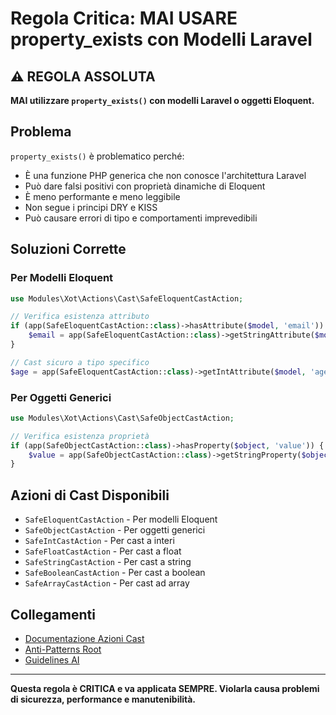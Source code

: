 # Regola Critica: MAI USARE property_exists con Modelli Laravel

## ⚠️ REGOLA ASSOLUTA

**MAI utilizzare `property_exists()` con modelli Laravel o oggetti Eloquent.**

## Problema

`property_exists()` è problematico perché:
- È una funzione PHP generica che non conosce l'architettura Laravel
- Può dare falsi positivi con proprietà dinamiche di Eloquent
- È meno performante e meno leggibile
- Non segue i principi DRY e KISS
- Può causare errori di tipo e comportamenti imprevedibili

## Soluzioni Corrette

### Per Modelli Eloquent
```php
use Modules\Xot\Actions\Cast\SafeEloquentCastAction;

// Verifica esistenza attributo
if (app(SafeEloquentCastAction::class)->hasAttribute($model, 'email')) {
    $email = app(SafeEloquentCastAction::class)->getStringAttribute($model, 'email', '');
}

// Cast sicuro a tipo specifico
$age = app(SafeEloquentCastAction::class)->getIntAttribute($model, 'age', 0);
```

### Per Oggetti Generici
```php
use Modules\Xot\Actions\Cast\SafeObjectCastAction;

// Verifica esistenza proprietà
if (app(SafeObjectCastAction::class)->hasProperty($object, 'value')) {
    $value = app(SafeObjectCastAction::class)->getStringProperty($object, 'value', '');
}
```

## Azioni di Cast Disponibili

- `SafeEloquentCastAction` - Per modelli Eloquent
- `SafeObjectCastAction` - Per oggetti generici
- `SafeIntCastAction` - Per cast a interi
- `SafeFloatCastAction` - Per cast a float
- `SafeStringCastAction` - Per cast a string
- `SafeBooleanCastAction` - Per cast a boolean
- `SafeArrayCastAction` - Per cast ad array

## Collegamenti

- [Documentazione Azioni Cast](../../laravel/Modules/Xot/docs/cast-actions.md)
- [Anti-Patterns Root](../../docs/anti-patterns.md)
- [Guidelines AI](../../laravel/.ai/guidelines/CRITICAL_PROPERTY_EXISTS_RULE.md)

---

**Questa regola è CRITICA e va applicata SEMPRE. Violarla causa problemi di sicurezza, performance e manutenibilità.**
